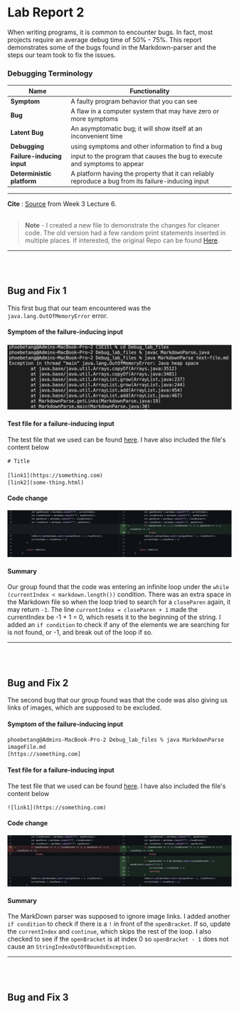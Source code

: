 # Lab Report 2

When writing programs, it is common to encounter bugs. In fact, most projects require an average debug time of 50% - 75%. This report demonstrates some of the bugs found in the Markdown-parser and the steps our team took to fix the issues.

### Debugging Terminology

| Name                       | Functionality                                                                                       |
| -------------------------- | --------------------------------------------------------------------------------------------------- |
| **Symptom**                | A faulty program behavior that you can see                                                          |
| **Bug**                    | A flaw in a computer system that may have zero or more symptoms                                     |
| **Latent Bug**             | An asymptomatic bug; it will show itself at an inconvenient time                                    |
| **Debugging**              | using symptoms and other information to find a bug                                                  |
| **Failure-inducing input** | input to the program that causes the bug to execute and symptoms to appear                          |
| **Deterministic platform** | A platform having the property that it can reliably reproduce a bug from its failure-inducing input |

________

**Cite** : [Source](https://canvas.ucsd.edu/courses/37650/files/6915277?module_item_id=1359831) from Week 3 Lecture 6.
<br/><br/>

> **Note** - I created a new file to demonstrate the changes for cleaner code. The old version had a few random print statements inserted in multiple places. If interested, the original Repo can be found [Here](https://github.com/adironene/markdown-parser).

________
<br/><br/>

## Bug and Fix 1

This first bug that our team encountered was the `java.lang.OutOfMemoryError` error. 

#### Symptom of the failure-inducing input

![bug1](images/Lab2/bug1.png)

#### Test file for a failure-inducing input

The test file that we used can be found [here](https://github.com/adironene/CSE15l/blob/main/Debug_lab_files/test-file.md). I have also included the file's content below

```
# Title

[link1](https://something.com)
[link2](some-thing.html)

```

#### Code change

![code change](images/Lab2/CC1.png)

#### Summary

Our group found that the code was entering an infinite loop under the `while (currentIndex < markdown.length())` condition. There was an extra space in the Markdown file so when the loop tried to search for a `closeParen` again, it may return `-1`. The line `currentIndex = closeParen + 1` made the currentIndex be -1 + 1 = 0, which resets it to the beginning of the string. I added an `if condition` to check if any of the elements we are searching for is not found, or -1, and break out of the loop if so.
________
<br/><br/>

## Bug and Fix 2

The second bug that our group found was that the code was also giving us links of images, which are supposed to be excluded.

#### Symptom of the failure-inducing input

```
phoebetang@Admins-MacBook-Pro-2 Debug_lab_files % java MarkdownParse imageFile.md 
[https://something.com]
```
#### Test file for a failure-inducing input

The test file that we used can be found [here](https://github.com/adironene/CSE15l/blob/main/Debug_lab_files/imageFile.md). I have also included the file's content below

```
![link1](https://something.com)
```
#### Code change

![code change](images/Lab2/CC2.png)

#### Summary

The MarkDown parser was supposed to ignore image links. I added another `if condition` to check if there is a `!` in front of the `openBracket`. If so, update the `currentIndex` and `continue`, which skips the rest of the loop. I also checked to see if the `openBracket` is at index 0 so `openBracket - 1` does not cause an `StringIndexOutOfBoundsException`.
________
<br/><br/>

## Bug and Fix 3